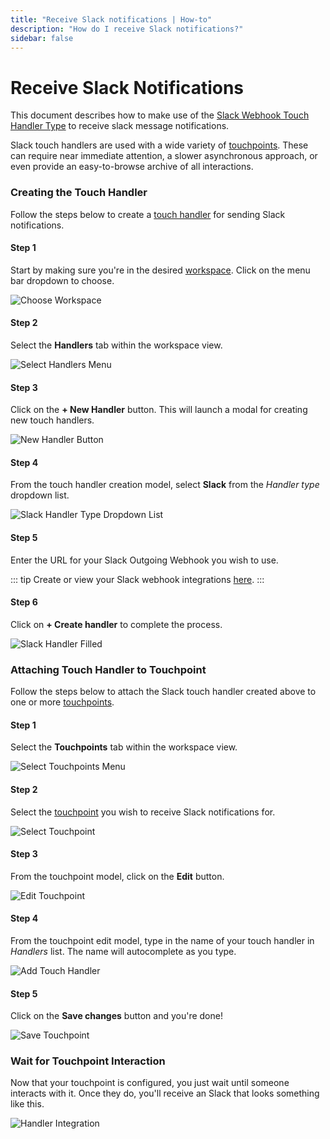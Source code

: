 ```yaml
---
title: "Receive Slack notifications | How-to"
description: "How do I receive Slack notifications?"
sidebar: false
---
```


# Receive Slack Notifications

This document describes how to make use of the [Slack Webhook Touch Handler Type](/reference/touch-handler-types/slack-webhook/) to receive slack message notifications.

Slack touch handlers are used with a wide variety of [touchpoints](/reference/touchpoints/). These can require near immediate attention, a slower asynchronous approach, or even provide an easy-to-browse archive of all interactions.

### Creating the Touch Handler

Follow the steps below to create a [touch handler](/reference/touch-handlers/) for sending Slack notifications.

#### Step 1

Start by making sure you're in the desired [workspace](/reference/workspaces/). Click on the menu bar dropdown to choose.

![Choose Workspace](/images/navigation/choose-workspace-dropdown.png)

#### Step 2

Select the **Handlers** tab within the workspace view.

![Select Handlers Menu](/images/navigation/select-handlers-menu.png)

#### Step 3

Click on the **+ New Handler** button. This will launch a modal for creating new touch handlers.

![New Handler Button](/images/buttons/new-handler.png)

#### Step 4

From the touch handler creation model, select **Slack** from the _Handler type_ dropdown list.

![Slack Handler Type Dropdown List](/images/modals/office-create-handler-slack.png)

#### Step 5

Enter the URL for your Slack Outgoing Webhook you wish to use.

::: tip
Create or view your Slack webhook integrations [here](https://slack.com/apps/A0F7VRG6Q-outgoing-webhooks).
:::

#### Step 6

Click on **+ Create handler** to complete the process.

![Slack Handler Filled](/images/modals/office-create-handler-slack-filled.png)

### Attaching Touch Handler to Touchpoint

Follow the steps below to attach the Slack touch handler created above to one or more [touchpoints](/reference/touchpoints/).

#### Step 1

Select the **Touchpoints** tab within the workspace view.

![Select Touchpoints Menu](/images/navigation/select-touchpoints-menu.png)

#### Step 2

Select the [touchpoint](/reference/touchpoints/) you wish to receive Slack notifications for.

![Select Touchpoint](/images/tree/personal-office-select-touchpoint.png)

#### Step 3

From the touchpoint model, click on the **Edit** button.

![Edit Touchpoint](/images/modals/personal-office-coffee-machine-edit-touchpoint.png)

#### Step 4

From the touchpoint edit model, type in the name of your touch handler in _Handlers_ list. The name will autocomplete as you type.

![Add Touch Handler](/images/modals/personal-office-coffee-machine-edit-touchpoint-handlers-slack.png)

#### Step 5

Click on the **Save changes** button and you're done!

![Save Touchpoint](/images/modals/personal-office-coffee-machine-edit-touchpoint-handlers-slack-save.png)

### Wait for Touchpoint Interaction 

Now that your touchpoint is configured, you just wait until someone interacts with it. Once they do, you'll receive an Slack that looks something like this.

![Handler Integration](/images/handlers/personal-office-coffee-machine-slack.png)
